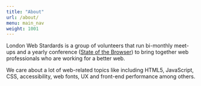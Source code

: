 ```yaml
---
title: "About"
url: /about/
menu: main_nav
weight: 1001
---
```


London Web Stardards is a group of volunteers that run bi-monthly meet-ups and a yearly conference ([State of the Browser](//stateofthebrowser.com/)) to bring together web professionals who are working for a better web.

We care about a lot of web-related topics like including HTML5, JavaScript, CSS, accessibility, web fonts, UX and front-end performance among others.